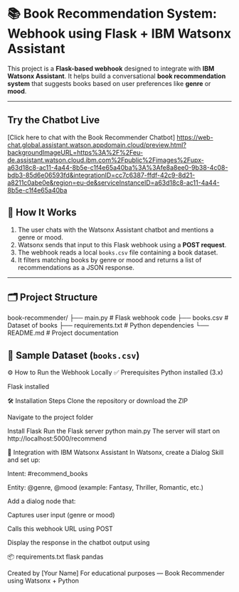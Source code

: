 # 📚 Book Recommendation System: Webhook using Flask + IBM Watsonx Assistant

This project is a **Flask-based webhook** designed to integrate with **IBM Watsonx Assistant**. It helps build a conversational **book recommendation system** that suggests books based on user preferences like **genre** or **mood**.

---

## Try the Chatbot Live

[Click here to chat with the Book Recommender Chatbot]
https://web-chat.global.assistant.watson.appdomain.cloud/preview.html?backgroundImageURL=https%3A%2F%2Feu-de.assistant.watson.cloud.ibm.com%2Fpublic%2Fimages%2Fupx-a63d18c8-ac11-4a44-8b5e-c1f4e65a40ba%3A%3Afe8a8ee0-9b38-4c08-bdb3-85d6e06593fd&integrationID=cc7c6387-ffdf-42c9-8d21-a8211c0abe0e&region=eu-de&serviceInstanceID=a63d18c8-ac11-4a44-8b5e-c1f4e65a40ba


## 🚀 How It Works

1. The user chats with the Watsonx Assistant chatbot and mentions a genre or mood.
2. Watsonx sends that input to this Flask webhook using a **POST request**.
3. The webhook reads a local `books.csv` file containing a book dataset.
4. It filters matching books by genre or mood and returns a list of recommendations as a JSON response.

---

## 🗂️ Project Structure

book-recommender/
├── main.py # Flask webhook code
├── books.csv # Dataset of books
├── requirements.txt # Python dependencies
└── README.md # Project documentation


## 🧠 Sample Dataset (`books.csv`)

⚙️ How to Run the Webhook Locally
✅ Prerequisites
Python installed (3.x)

Flask installed

🛠 Installation Steps
Clone the repository or download the ZIP

Navigate to the project folder

Install Flask
Run the Flask server
python main.py
The server will start on http://localhost:5000/recommend

🤖 Integration with IBM Watsonx Assistant
In Watsonx, create a Dialog Skill and set up:

Intent: #recommend_books

Entity: @genre, @mood (example: Fantasy, Thriller, Romantic, etc.)

Add a dialog node that:

Captures user input (genre or mood)

Calls this webhook URL using POST

Display the response in the chatbot output using <?webhook_result?>

📦 requirements.txt
flask
pandas

Created by [Your Name]
For educational purposes — Book Recommender using Watsonx + Python
